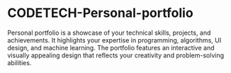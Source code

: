 # CODETECH-Personal-portfolio
Personal portfolio is a showcase of your technical skills, projects, and achievements. It highlights your expertise in programming, algorithms, UI design, and machine learning. The portfolio features an interactive and visually appealing design that reflects your creativity and problem-solving abilities.
